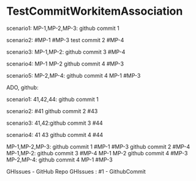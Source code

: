 # TestCommitWorkitemAssociation

scenario1: MP-1,MP-2,MP-3: github commit 1

scenario2: #MP-1 #MP-3 test commit 2  #MP-4

scenario3: MP-1,MP-2: github commit 3  #MP-4

scenario4: MP-1 MP-2 github commit 4  #MP-3

scenario5: MP-2,MP-4: github commit 4 MP-1  #MP-3

ADO, github:

scenario1: 41,42,44: github commit 1

scenario2: #41 github commit 2 #43

scenario3: 41,42:github commit 3 #44

scenario4: 41 43 github commit 4 #44


MP-1,MP-2,MP-3: github commit 1
#MP-1 #MP-3 github commit 2  #MP-4
MP-1,MP-2: github commit 3  #MP-4
MP-1 MP-2 github commit 4  #MP-3
MP-2,MP-4: github commit 4 MP-1  #MP-3

GHIssues - GitHub Repo
GHIssues : #1 - GithubCommit



